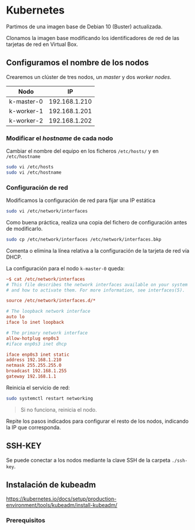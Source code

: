 # Kubernetes

Partimos de una imagen base de Debian 10 (Buster) actualizada.

Clonamos la imagen base modificando los identificadores de red de las tarjetas de red en Virtual Box.

## Configuramos el nombre de los nodos

Crearemos un clúster de tres nodos, un *master* y dos *worker nodes*.

| Nodo | IP |
| ---- | -- |
| k-master-0 | 192.168.1.210 |
| k-worker-1 | 192.168.1.201 | 
| k-worker-2 | 192.168.1.202 |

### Modificar el *hostname* de cada nodo

Cambiar el nombre del equipo en los ficheros  `/etc/hosts/` y en `/etc/hostname`

```bash
sudo vi /etc/hosts
sudo vi /etc/hostname
```

### Configuración de red

Modificamos la configuración de red para fijar una IP estática

```bash
sudo vi /etc/network/interfaces
```

Como buena práctica, realiza una copia del fichero de configuración antes de modificarlo.

```bash
sudo cp /etc/network/interfaces /etc/network/interfaces.bkp
```

Comenta o elimina la línea relativa a la configuración de la tarjeta de red vía DHCP.

La configuración para el nodo `k-master-0` queda:

```ini
~$ cat /etc/network/interfaces
# This file describes the network interfaces available on your system
# and how to activate them. For more information, see interfaces(5).

source /etc/network/interfaces.d/*

# The loopback network interface
auto lo
iface lo inet loopback

# The primary network interface
allow-hotplug enp0s3
#iface enp0s3 inet dhcp

iface enp0s3 inet static
address 192.168.1.210
netmask 255.255.255.0
broadcast 192.168.1.255
gateway 192.168.1.1
```

Reinicia el servicio de red:

```bash
sudo systemctl restart networking
```

> Si no funciona, reinicia el nodo.

Repite los pasos indicados para configurar el resto de los nodos, indicando la IP que corresponda.

## SSH-KEY

Se puede conectar a los nodos mediante la clave SSH de la carpeta `./ssh-key`.

## Instalación de kubeadm

https://kubernetes.io/docs/setup/production-environment/tools/kubeadm/install-kubeadm/

### Prerequisitos

